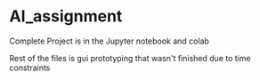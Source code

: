 # AI_assignment

Complete Project is in the Jupyter notebook and colab

Rest of the files is gui prototyping that wasn't finished due to time constraints
